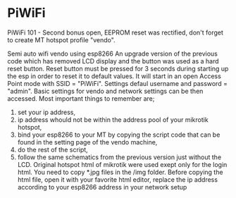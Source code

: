 # PiWiFi
PiWiFi 101 - Second bonus open, EEPROM reset was rectified, don't forget to create MT hotspot profile "vendo".

Semi auto wifi vendo using esp8266
An upgrade version of the previous code which has removed LCD display and the button was used as a hard reset button.
Reset button must be pressed for 3 seconds during starting up the esp in order to reset it to default values.
It will start in an open Access Point mode with SSID = "PiWiFi". Settings defaul username and password = "admin".
Basic settings for vendo and network settings can be then accessed.
Most important things to remember are;
1. set your ip address,
2. ip address whould not be within the address pool of your mikrotik hotspot,
3. bind your esp8266 to your MT by copying the script code that can be found in the setting page of the vendo machine,
4. do the rest of the script,
5. follow the same schematics from the previous version just without the LCD.
Original hotspot html of mikrotik were used exept only for the login html. You need to copy *.jpg files in the /img folder.
Before copying the html file, open it with your favorite html editor, replace the ip address according to your esp8266 address in your network setup
